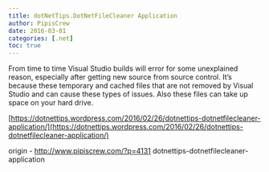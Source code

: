 ```yaml
---
title: dotNetTips.DotNetFileCleaner Application
author: PipisCrew
date: 2016-03-01
categories: [.net]
toc: true
---
```


From time to time Visual Studio builds will error for some unexplained reason, especially after getting new source from source control. It’s because these temporary and cached files that are not removed by Visual Studio and can cause these types of issues. Also these files can take up space on your hard drive.

[https://dotnettips.wordpress.com/2016/02/26/dotnettips-dotnetfilecleaner-application/](https://dotnettips.wordpress.com/2016/02/26/dotnettips-dotnetfilecleaner-application/)

origin - http://www.pipiscrew.com/?p=4131 dotnettips-dotnetfilecleaner-application